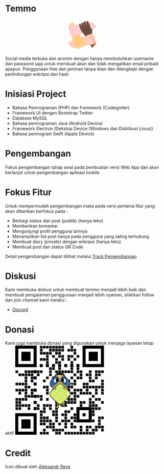 # Temmo
<p style="text-align:center">
<img src="rsc/icon.png" width="20%">
</p>
Social media terbuka dan anonim dengan hanya membutuhkan username dan password saja untuk membuat akun dan tidak mengaitkan email pribadi apapun. Penggunaan free dan jaminan tanpa iklan dan dilengkapi dengan perlindungan enkripsi dan hash

# Inisiasi Project
* Bahasa Pemrograman (PHP) dan framework (Codeigniter)
* Framework UI dengan Bootstrap Twitter
* Database MySQL
* Bahasa pemrograman Java (Android Device)
* Framework Electron (Dekstop Device (Windows dan Distribusi Linux))
* Bahasa pemrogram Swift (Apple Device)

# Pengembangan
Fokus pengembangan tahap awal pada pembuatan versi Web App dan akan berlanjut untuk pengembangan aplikasi mobile

# Fokus Fitur
Untuk mempermudah pengembangan maka pada versi pertama fitur yang akan diberikan berfokus pada :
* Berbagi status dan post (publik) (hanya teks)
* Memberikan komentar
* Mengunjungi profil pengguna lainnya
* Menampilkan list post hanya pada pengguna yang saling terhubung
* Membuat diary (private) dengan enkripsi (hanya teks)
* Membuat post dan status QR Code

Detail pengembangan dapat dilihat melalui [Track Pengembangan](https://github.com/rzak23/temmo/wiki/Track-Pengembangan-Dan-Fitur)

# Diskusi
Kami membuka diskusi untuk membuat temmo menjadi lebih baik dan membuat pengalaman penggunaan menjadi lebih nyaman, silahkan follow dan join channel kami melalui :
* [Discord](https://discord.gg/XhhYUHCW)

# Donasi
Kami juga membuka donasi yang digunakan untuk menjaga layanan tetap aktif
![donasi](rsc/donasi.png)

# Credit
Icon dibuat oleh [Aleksandr Reva](https://www.iconfinder.com/Revicon)
